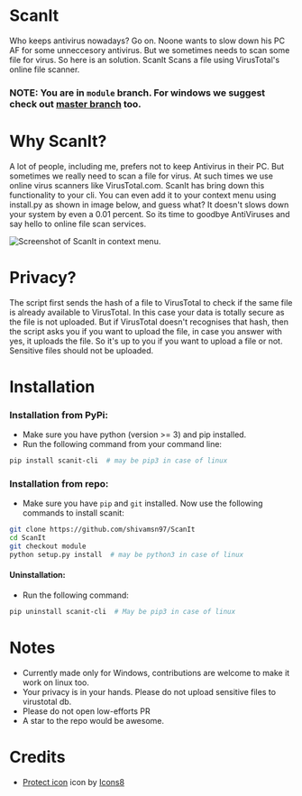 # ScanIt
Who keeps antivirus nowadays? Go on. Noone wants to slow down his PC AF for some unneccesory antivirus. But we sometimes needs to scan some file for virus. So here is an solution. ScanIt Scans a file using VirusTotal's online file scanner.

### NOTE: You are in `module` branch. For windows we suggest check out [master branch](https://github.com/shivamsn97/ScanIt/tree/master) too.

# Why ScanIt?
A lot of people, including me, prefers not to keep Antivirus in their PC. But sometimes we really need to scan a file for virus. At such times we use online virus scanners like VirusTotal.com. ScanIt has bring down this functionality to your cli. You can even add it to your context menu using install.py as shown in image below, and guess what? It doesn't slows down your system by even a 0.01 percent. So its time to goodbye AntiViruses and say hello to online file scan services.

![Screenshot of ScanIt in context menu.](https://telegra.ph/file/edf19985aac281027e5d9.jpg)

# Privacy?
The script first sends the hash of a file to VirusTotal to check if the same file is already available to VirusTotal. In this case your data is totally secure as the file is not uploaded. But if VirusTotal doesn't recognises that hash, then the script asks you if you want to upload the file, in case you answer with yes, it uploads the file. So it's up to you if you want to upload a file or not. Sensitive files should not be uploaded.

# Installation

### Installation from PyPi:

- Make sure you have python (version >= 3) and pip installed.
- Run the following command from your command line:

```bash
pip install scanit-cli  # may be pip3 in case of linux
```

### Installation from repo:

- Make sure you have `pip` and `git` installed. Now use the following commands to install scanit:
```bash
git clone https://github.com/shivamsn97/ScanIt
cd ScanIt
git checkout module
python setup.py install  # may be python3 in case of linux
```

#### Uninstallation:

- Run the following command:
```bash
pip uninstall scanit-cli  # May be pip3 in case of linux
```

# Notes
- Currently made only for Windows, contributions are welcome to make it work on linux too.
- Your privacy is in your hands. Please do not upload sensitive files to virustotal db.
- Please do not open low-efforts PR
- A star to the repo would be awesome.

# Credits
- <a target="_blank" href="https://icons8.com/icons/set/security-checked">Protect icon</a> icon by <a target="_blank" href="https://icons8.com">Icons8</a>
